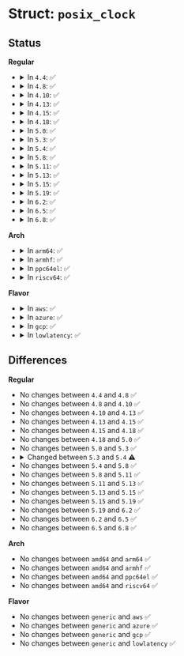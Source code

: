 # Struct: <code>posix_clock</code>

## Status
<b>Regular</b>
<ul>
<li>
<details>
<summary>In <code>4.4</code>: ✅</summary>

```c
struct posix_clock {
    struct posix_clock_operations ops;
    struct cdev cdev;
    struct kref kref;
    struct rw_semaphore rwsem;
    bool zombie;
    void (*release)(struct posix_clock *);
};
```
</details>
</li>
<li>
<details>
<summary>In <code>4.8</code>: ✅</summary>

```c
struct posix_clock {
    struct posix_clock_operations ops;
    struct cdev cdev;
    struct kref kref;
    struct rw_semaphore rwsem;
    bool zombie;
    void (*release)(struct posix_clock *);
};
```
</details>
</li>
<li>
<details>
<summary>In <code>4.10</code>: ✅</summary>

```c
struct posix_clock {
    struct posix_clock_operations ops;
    struct cdev cdev;
    struct kref kref;
    struct rw_semaphore rwsem;
    bool zombie;
    void (*release)(struct posix_clock *);
};
```
</details>
</li>
<li>
<details>
<summary>In <code>4.13</code>: ✅</summary>

```c
struct posix_clock {
    struct posix_clock_operations ops;
    struct cdev cdev;
    struct kref kref;
    struct rw_semaphore rwsem;
    bool zombie;
    void (*release)(struct posix_clock *);
};
```
</details>
</li>
<li>
<details>
<summary>In <code>4.15</code>: ✅</summary>

```c
struct posix_clock {
    struct posix_clock_operations ops;
    struct cdev cdev;
    struct kref kref;
    struct rw_semaphore rwsem;
    bool zombie;
    void (*release)(struct posix_clock *);
};
```
</details>
</li>
<li>
<details>
<summary>In <code>4.18</code>: ✅</summary>

```c
struct posix_clock {
    struct posix_clock_operations ops;
    struct cdev cdev;
    struct kref kref;
    struct rw_semaphore rwsem;
    bool zombie;
    void (*release)(struct posix_clock *);
};
```
</details>
</li>
<li>
<details>
<summary>In <code>5.0</code>: ✅</summary>

```c
struct posix_clock {
    struct posix_clock_operations ops;
    struct cdev cdev;
    struct kref kref;
    struct rw_semaphore rwsem;
    bool zombie;
    void (*release)(struct posix_clock *);
};
```
</details>
</li>
<li>
<details>
<summary>In <code>5.3</code>: ✅</summary>

```c
struct posix_clock {
    struct posix_clock_operations ops;
    struct cdev cdev;
    struct kref kref;
    struct rw_semaphore rwsem;
    bool zombie;
    void (*release)(struct posix_clock *);
};
```
</details>
</li>
<li>
<details>
<summary>In <code>5.4</code>: ✅</summary>

```c
struct posix_clock {
    struct posix_clock_operations ops;
    struct cdev cdev;
    struct device *dev;
    struct rw_semaphore rwsem;
    bool zombie;
};
```
</details>
</li>
<li>
<details>
<summary>In <code>5.8</code>: ✅</summary>

```c
struct posix_clock {
    struct posix_clock_operations ops;
    struct cdev cdev;
    struct device *dev;
    struct rw_semaphore rwsem;
    bool zombie;
};
```
</details>
</li>
<li>
<details>
<summary>In <code>5.11</code>: ✅</summary>

```c
struct posix_clock {
    struct posix_clock_operations ops;
    struct cdev cdev;
    struct device *dev;
    struct rw_semaphore rwsem;
    bool zombie;
};
```
</details>
</li>
<li>
<details>
<summary>In <code>5.13</code>: ✅</summary>

```c
struct posix_clock {
    struct posix_clock_operations ops;
    struct cdev cdev;
    struct device *dev;
    struct rw_semaphore rwsem;
    bool zombie;
};
```
</details>
</li>
<li>
<details>
<summary>In <code>5.15</code>: ✅</summary>

```c
struct posix_clock {
    struct posix_clock_operations ops;
    struct cdev cdev;
    struct device *dev;
    struct rw_semaphore rwsem;
    bool zombie;
};
```
</details>
</li>
<li>
<details>
<summary>In <code>5.19</code>: ✅</summary>

```c
struct posix_clock {
    struct posix_clock_operations ops;
    struct cdev cdev;
    struct device *dev;
    struct rw_semaphore rwsem;
    bool zombie;
};
```
</details>
</li>
<li>
<details>
<summary>In <code>6.2</code>: ✅</summary>

```c
struct posix_clock {
    struct posix_clock_operations ops;
    struct cdev cdev;
    struct device *dev;
    struct rw_semaphore rwsem;
    bool zombie;
};
```
</details>
</li>
<li>
<details>
<summary>In <code>6.5</code>: ✅</summary>

```c
struct posix_clock {
    struct posix_clock_operations ops;
    struct cdev cdev;
    struct device *dev;
    struct rw_semaphore rwsem;
    bool zombie;
};
```
</details>
</li>
<li>
<details>
<summary>In <code>6.8</code>: ✅</summary>

```c
struct posix_clock {
    struct posix_clock_operations ops;
    struct cdev cdev;
    struct device *dev;
    struct rw_semaphore rwsem;
    bool zombie;
};
```
</details>
</li>
</ul>
<b>Arch</b>
<ul>
<li>
<details>
<summary>In <code>arm64</code>: ✅</summary>

```c
struct posix_clock {
    struct posix_clock_operations ops;
    struct cdev cdev;
    struct device *dev;
    struct rw_semaphore rwsem;
    bool zombie;
};
```
</details>
</li>
<li>
<details>
<summary>In <code>armhf</code>: ✅</summary>

```c
struct posix_clock {
    struct posix_clock_operations ops;
    struct cdev cdev;
    struct device *dev;
    struct rw_semaphore rwsem;
    bool zombie;
};
```
</details>
</li>
<li>
<details>
<summary>In <code>ppc64el</code>: ✅</summary>

```c
struct posix_clock {
    struct posix_clock_operations ops;
    struct cdev cdev;
    struct device *dev;
    struct rw_semaphore rwsem;
    bool zombie;
};
```
</details>
</li>
<li>
<details>
<summary>In <code>riscv64</code>: ✅</summary>

```c
struct posix_clock {
    struct posix_clock_operations ops;
    struct cdev cdev;
    struct device *dev;
    struct rw_semaphore rwsem;
    bool zombie;
};
```
</details>
</li>
</ul>
<b>Flavor</b>
<ul>
<li>
<details>
<summary>In <code>aws</code>: ✅</summary>

```c
struct posix_clock {
    struct posix_clock_operations ops;
    struct cdev cdev;
    struct device *dev;
    struct rw_semaphore rwsem;
    bool zombie;
};
```
</details>
</li>
<li>
<details>
<summary>In <code>azure</code>: ✅</summary>

```c
struct posix_clock {
    struct posix_clock_operations ops;
    struct cdev cdev;
    struct device *dev;
    struct rw_semaphore rwsem;
    bool zombie;
};
```
</details>
</li>
<li>
<details>
<summary>In <code>gcp</code>: ✅</summary>

```c
struct posix_clock {
    struct posix_clock_operations ops;
    struct cdev cdev;
    struct device *dev;
    struct rw_semaphore rwsem;
    bool zombie;
};
```
</details>
</li>
<li>
<details>
<summary>In <code>lowlatency</code>: ✅</summary>

```c
struct posix_clock {
    struct posix_clock_operations ops;
    struct cdev cdev;
    struct device *dev;
    struct rw_semaphore rwsem;
    bool zombie;
};
```
</details>
</li>
</ul>

## Differences
<b>Regular</b>
<ul>
<li>
No changes between <code>4.4</code> and <code>4.8</code> ✅
</li>
<li>
No changes between <code>4.8</code> and <code>4.10</code> ✅
</li>
<li>
No changes between <code>4.10</code> and <code>4.13</code> ✅
</li>
<li>
No changes between <code>4.13</code> and <code>4.15</code> ✅
</li>
<li>
No changes between <code>4.15</code> and <code>4.18</code> ✅
</li>
<li>
No changes between <code>4.18</code> and <code>5.0</code> ✅
</li>
<li>
No changes between <code>5.0</code> and <code>5.3</code> ✅
</li>
<li>
<details>
<summary>Changed between <code>5.3</code> and <code>5.4</code> ⚠️</summary>
<ul>
<li>
<b>Field added. </b>
<code>struct device *dev</code>
</li>
<li>
<b>Field removed. </b>
<code>struct kref kref</code>
</li>
<li>
<b>Field removed. </b>
<code>void (*release)(struct posix_clock *)</code>
</li>
</ul>
</details>
</li>
<li>
No changes between <code>5.4</code> and <code>5.8</code> ✅
</li>
<li>
No changes between <code>5.8</code> and <code>5.11</code> ✅
</li>
<li>
No changes between <code>5.11</code> and <code>5.13</code> ✅
</li>
<li>
No changes between <code>5.13</code> and <code>5.15</code> ✅
</li>
<li>
No changes between <code>5.15</code> and <code>5.19</code> ✅
</li>
<li>
No changes between <code>5.19</code> and <code>6.2</code> ✅
</li>
<li>
No changes between <code>6.2</code> and <code>6.5</code> ✅
</li>
<li>
No changes between <code>6.5</code> and <code>6.8</code> ✅
</li>
</ul>
<b>Arch</b>
<ul>
<li>
No changes between <code>amd64</code> and <code>arm64</code> ✅
</li>
<li>
No changes between <code>amd64</code> and <code>armhf</code> ✅
</li>
<li>
No changes between <code>amd64</code> and <code>ppc64el</code> ✅
</li>
<li>
No changes between <code>amd64</code> and <code>riscv64</code> ✅
</li>
</ul>
<b>Flavor</b>
<ul>
<li>
No changes between <code>generic</code> and <code>aws</code> ✅
</li>
<li>
No changes between <code>generic</code> and <code>azure</code> ✅
</li>
<li>
No changes between <code>generic</code> and <code>gcp</code> ✅
</li>
<li>
No changes between <code>generic</code> and <code>lowlatency</code> ✅
</li>
</ul>
